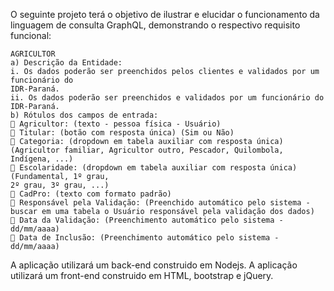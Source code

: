 O seguinte projeto terá o objetivo de ilustrar e elucidar o funcionamento da linguagem de consulta GraphQL, demonstrando o respectivo requisito funcional:

```
AGRICULTOR
a) Descrição da Entidade:
i. Os dados poderão ser preenchidos pelos clientes e validados por um funcionário do
IDR-Paraná.
ii. Os dados poderão ser preenchidos e validados por um funcionário do IDR-Paraná.
b) Rótulos dos campos de entrada:
 Agricultor: (texto - pessoa física - Usuário)
 Titular: (botão com resposta única) (Sim ou Não)
 Categoria: (dropdown em tabela auxiliar com resposta única) (Agricultor familiar, Agricultor outro, Pescador, Quilombola, Indígena, ...)
 Escolaridade: (dropdown em tabela auxiliar com resposta única) (Fundamental, 1º grau,
2º grau, 3º grau, ...)
 CadPro: (texto com formato padrão)
 Responsável pela Validação: (Preenchido automático pelo sistema - buscar em uma tabela o Usuário responsável pela validação dos dados)
 Data da Validação: (Preenchimento automático pelo sistema - dd/mm/aaaa)
 Data de Inclusão: (Preenchimento automático pelo sistema - dd/mm/aaaa)
```

A aplicação utilizará um back-end construido em Nodejs.
A aplicação utilizará um front-end construido em HTML, bootstrap e jQuery. 
